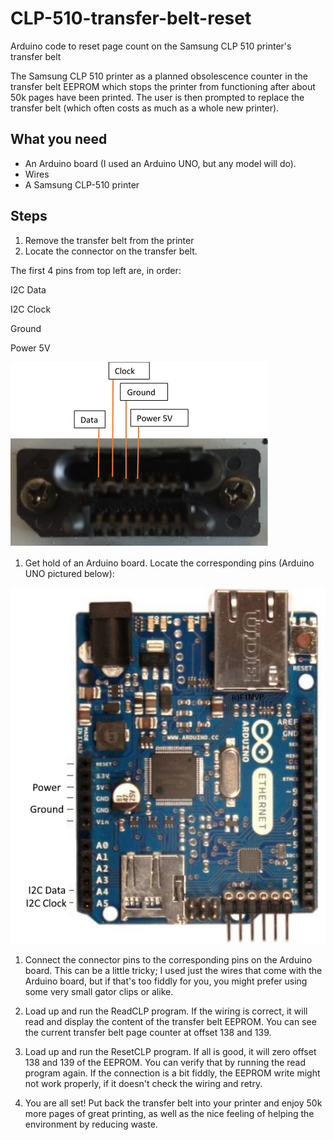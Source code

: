 # CLP-510-transfer-belt-reset
Arduino code to reset page count on the Samsung CLP 510 printer's transfer belt

The Samsung CLP 510 printer as a planned obsolescence counter in the transfer belt EEPROM which stops the printer from functioning after about 50k pages have been printed. The user is then prompted to replace the transfer belt (which often costs as much as a whole new printer).

## What you need

- An Arduino board (I used an Arduino UNO, but any model will do).
- Wires
- A Samsung CLP-510 printer

## Steps

1. Remove the transfer belt from the printer
2. Locate the connector on the transfer belt.

The first 4 pins from top left are, in order:

I2C Data

I2C Clock

Ground

Power 5V

![](images/clp510-transfer-belt-connector.png)

1. Get hold of an Arduino board. Locate the corresponding pins (Arduino UNO pictured below):

![](images/arduino-one-i2c-pins.png)

1. Connect the connector pins to the corresponding pins on the Arduino board. This can be a little tricky; I used just the wires that come with the Arduino board, but if that&#39;s too fiddly for you, you might prefer using some very small gator clips or alike.

2. Load up and run the ReadCLP program. If the wiring is correct, it will read and display the content of the transfer belt EEPROM. You can see the current transfer belt page counter at offset 138 and 139.

3. Load up and run the ResetCLP program. If all is good, it will zero offset 138 and 139 of the EEPROM. You can verify that by running the read program again. If the connection is a bit fiddly, the EEPROM write might not work properly, if it doesn't check the wiring and retry. 

4. You are all set! Put back the transfer belt into your printer and enjoy 50k more pages of great printing, as well as the nice feeling of helping the environment by reducing waste.





